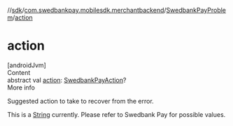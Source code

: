 //[sdk](../../../index.md)/[com.swedbankpay.mobilesdk.merchantbackend](../index.md)/[SwedbankPayProblem](index.md)/[action](action.md)



# action  
[androidJvm]  
Content  
abstract val [action](action.md): [SwedbankPayAction](../index.md#853214653%2FClasslikes%2F462465411)?  
More info  


Suggested action to take to recover from the error.



This is a [String](https://kotlinlang.org/api/latest/jvm/stdlib/kotlin/-string/index.html) currently. Please refer to Swedbank Pay for possible values.

  



